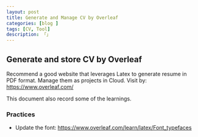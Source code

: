 ```yaml
---  
layout: post  
title: Generate and Manage CV by Overleaf
categories: [blog ]  
tags: [CV, Tool]
description: 「」  
---  
```


## Generate and store CV by Overleaf
Recommend a good website that leverages Latex to generate resume in PDF format.
Manage them as projects in Cloud. Visit by: https://www.overleaf.com/

This document also record some of the learnings. 

### Practices
* Update the font: https://www.overleaf.com/learn/latex/Font_typefaces
